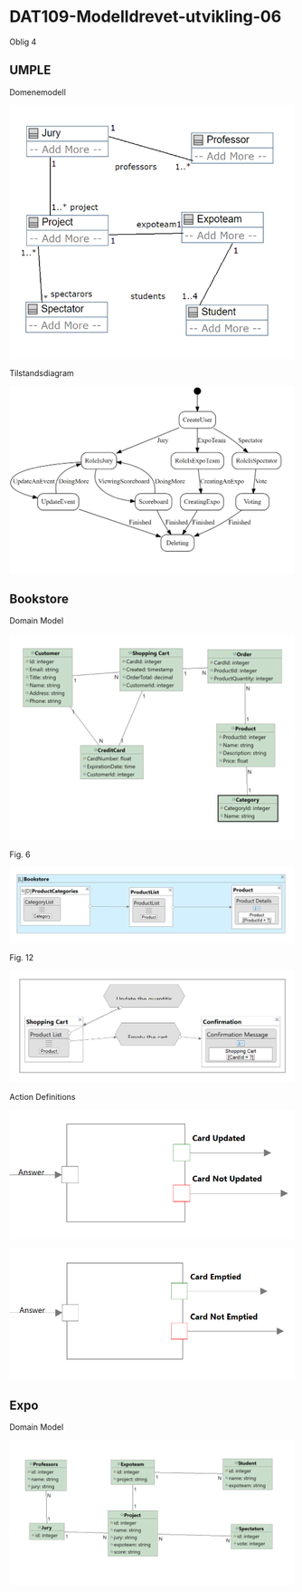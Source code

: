 # DAT109-Modelldrevet-utvikling-06
Oblig 4

## UMPLE 

Domenemodell

![alt text](https://github.com/180312/DAT109-Modelldrevet-utvikling-06/blob/master/UMPLE/Domenemodell.png)

Tilstandsdiagram

![alt text](https://github.com/180312/DAT109-Modelldrevet-utvikling-06/blob/master/UMPLE/Tilstandsdiagram.png)

## Bookstore 

Domain Model

![alt text](https://github.com/180312/DAT109-Modelldrevet-utvikling-06/blob/master/BookStore/Annotation%202019-04-30%20154145.png)

Fig. 6

![alt text](https://github.com/180312/DAT109-Modelldrevet-utvikling-06/blob/master/BookStore/Annotation%202019-04-30%20152025.png)

Fig. 12

![alt text](https://github.com/180312/DAT109-Modelldrevet-utvikling-06/blob/master/BookStore/Annotation%202019-04-30%20154018.png)

Action Definitions

![alt text](https://github.com/180312/DAT109-Modelldrevet-utvikling-06/blob/master/BookStore/Annotation%202019-04-30%20153939.png)

![alt text](https://github.com/180312/DAT109-Modelldrevet-utvikling-06/blob/master/BookStore/Annotation%202019-04-30%20153957.png)

## Expo

Domain Model

![alt text](https://github.com/180312/DAT109-Modelldrevet-utvikling-06/blob/master/Expo/Annotation%202019-05-02%20132327.png)
